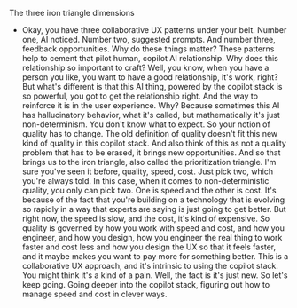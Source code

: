 The three iron triangle dimensions
- Okay, you have three collaborative UX patterns under your belt. Number one, AI noticed. Number two, suggested prompts. And number three, feedback opportunities. Why do these things matter? These patterns help to cement that pilot human, copilot AI relationship. Why does this relationship so important to craft? Well, you know, when you have a person you like, you want to have a good relationship, it's work, right? But what's different is that this AI thing, powered by the copilot stack is so powerful, you got to get the relationship right. And the way to reinforce it is in the user experience. Why? Because sometimes this AI has hallucinatory behavior, what it's called, but mathematically it's just non-determinism. You don't know what to expect. So your notion of quality has to change. The old definition of quality doesn't fit this new kind of quality in this copilot stack. And also think of this as not a quality problem that has to be erased, it brings new opportunities. And so that brings us to the iron triangle, also called the prioritization triangle. I'm sure you've seen it before, quality, speed, cost. Just pick two, which you're always told. In this case, when it comes to non-deterministic quality, you only can pick two. One is speed and the other is cost. It's because of the fact that you're building on a technology that is evolving so rapidly in a way that experts are saying is just going to get better. But right now, the speed is slow, and the cost, it's kind of expensive. So quality is governed by how you work with speed and cost, and how you engineer, and how you design, how you engineer the real thing to work faster and cost less and how you design the UX so that it feels faster, and it maybe makes you want to pay more for something better. This is a collaborative UX approach, and it's intrinsic to using the copilot stack. You might think it's a kind of a pain. Well, the fact is it's just new. So let's keep going. Going deeper into the copilot stack, figuring out how to manage speed and cost in clever ways.